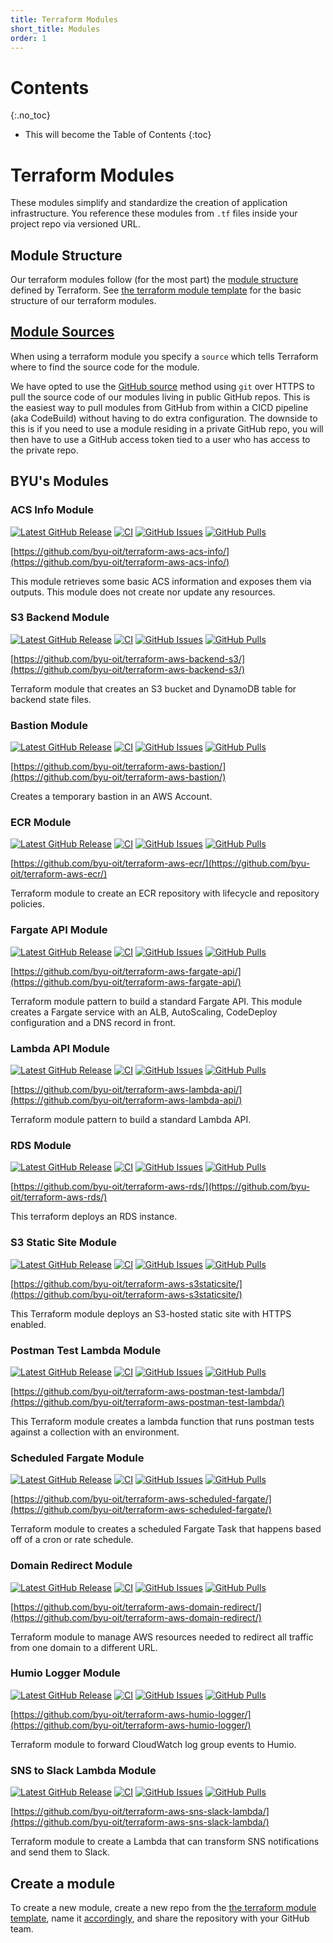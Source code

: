 ```yaml
---
title: Terraform Modules
short_title: Modules
order: 1
---
```


# Contents
{:.no_toc}

* This will become the Table of Contents
{:toc}

# Terraform Modules

These modules simplify and standardize the creation of application infrastructure. You reference these modules from 
`.tf` files inside your project repo via versioned URL.

## Module Structure

Our terraform modules follow (for the most part) the 
[module structure](https://www.terraform.io/docs/modules/index.html) defined by Terraform. See 
[the terraform module template](https://github.com/byu-oit/terraform-module-template) for the basic structure of our 
terraform modules.

## [Module Sources](https://www.terraform.io/docs/modules/sources.html)

When using a terraform module you specify a `source` which tells Terraform where to find the source code for the module.

We have opted to use the [GitHub source](https://www.terraform.io/docs/modules/sources.html#github) method using `git` 
over HTTPS to pull the source code of our modules living in public GitHub repos. This is the easiest way to pull modules
from GitHub from within a CICD pipeline (aka CodeBuild) without having to do extra configuration. The downside to this 
is if you need to use a module residing in a private GitHub repo, you will then have to use a GitHub access token tied
to a user who has access to the private repo. 

## BYU's Modules

### ACS Info Module

[![Latest GitHub Release](https://img.shields.io/github/v/release/byu-oit/terraform-aws-acs-info?sort=semver)](https://github.com/byu-oit/terraform-aws-acs-info/releases/)
[![CI](https://github.com/byu-oit/terraform-aws-acs-info/workflows/CI/badge.svg)](https://github.com/byu-oit/terraform-aws-acs-info/actions?query=workflow%3ACI)
[![GitHub Issues](https://img.shields.io/github/issues/byu-oit/terraform-aws-acs-info.svg)](https://github.com/byu-oit/terraform-aws-acs-info/issues/)
[![GitHub Pulls](https://img.shields.io/github/issues-pr/byu-oit/terraform-aws-acs-info.svg)](https://github.com/byu-oit/terraform-aws-acs-info/pulls/)

[https://github.com/byu-oit/terraform-aws-acs-info/](https://github.com/byu-oit/terraform-aws-acs-info/)

This module retrieves some basic ACS information and exposes them via outputs. This module does not create nor update 
any resources.

### S3 Backend Module

[![Latest GitHub Release](https://img.shields.io/github/v/release/byu-oit/terraform-aws-backend-s3?sort=semver)](https://github.com/byu-oit/terraform-aws-backend-s3/releases/)
[![CI](https://github.com/byu-oit/terraform-aws-backend-s3/workflows/CI/badge.svg)](https://github.com/byu-oit/terraform-aws-backend-s3/actions?query=workflow%3ACI)
[![GitHub Issues](https://img.shields.io/github/issues/byu-oit/terraform-aws-backend-s3.svg)](https://github.com/byu-oit/terraform-aws-backend-s3/issues/)
[![GitHub Pulls](https://img.shields.io/github/issues-pr/byu-oit/terraform-aws-backend-s3.svg)](https://github.com/byu-oit/terraform-aws-backend-s3/pulls/)

[https://github.com/byu-oit/terraform-aws-backend-s3/](https://github.com/byu-oit/terraform-aws-backend-s3/)

Terraform module that creates an S3 bucket and DynamoDB table for backend state files.

### Bastion Module

[![Latest GitHub Release](https://img.shields.io/github/v/release/byu-oit/terraform-aws-bastion?sort=semver)](https://github.com/byu-oit/terraform-aws-bastion/releases/)
[![CI](https://github.com/byu-oit/terraform-aws-bastion/workflows/CI/badge.svg)](https://github.com/byu-oit/terraform-aws-bastion/actions?query=workflow%3ACI)
[![GitHub Issues](https://img.shields.io/github/issues/byu-oit/terraform-aws-bastion.svg)](https://github.com/byu-oit/terraform-aws-bastion/issues/)
[![GitHub Pulls](https://img.shields.io/github/issues-pr/byu-oit/terraform-aws-bastion.svg)](https://github.com/byu-oit/terraform-aws-bastion/pulls/)

[https://github.com/byu-oit/terraform-aws-bastion/](https://github.com/byu-oit/terraform-aws-bastion/)

Creates a temporary bastion in an AWS Account.

### ECR Module

[![Latest GitHub Release](https://img.shields.io/github/v/release/byu-oit/terraform-aws-ecr?sort=semver)](https://github.com/byu-oit/terraform-aws-ecr/releases/)
[![CI](https://github.com/byu-oit/terraform-aws-ecr/workflows/CI/badge.svg)](https://github.com/byu-oit/terraform-aws-ecr/actions?query=workflow%3ACI)
[![GitHub Issues](https://img.shields.io/github/issues/byu-oit/terraform-aws-ecr.svg)](https://github.com/byu-oit/terraform-aws-ecr/issues/)
[![GitHub Pulls](https://img.shields.io/github/issues-pr/byu-oit/terraform-aws-ecr.svg)](https://github.com/byu-oit/terraform-aws-ecr/pulls/)

[https://github.com/byu-oit/terraform-aws-ecr/](https://github.com/byu-oit/terraform-aws-ecr/)

Terraform module to create an ECR repository with lifecycle and repository policies.

### Fargate API Module

[![Latest GitHub Release](https://img.shields.io/github/v/release/byu-oit/terraform-aws-fargate-api?sort=semver)](https://github.com/byu-oit/terraform-aws-fargate-api/releases/)
[![CI](https://github.com/byu-oit/terraform-aws-fargate-api/workflows/CI/badge.svg)](https://github.com/byu-oit/terraform-aws-fargate-api/actions?query=workflow%3ACI)
[![GitHub Issues](https://img.shields.io/github/issues/byu-oit/terraform-aws-fargate-api.svg)](https://github.com/byu-oit/terraform-aws-fargate-api/issues/)
[![GitHub Pulls](https://img.shields.io/github/issues-pr/byu-oit/terraform-aws-fargate-api.svg)](https://github.com/byu-oit/terraform-aws-fargate-api/pulls/)

[https://github.com/byu-oit/terraform-aws-fargate-api/](https://github.com/byu-oit/terraform-aws-fargate-api/)

Terraform module pattern to build a standard Fargate API. This module creates a Fargate service with an ALB, 
AutoScaling, CodeDeploy configuration and a DNS record in front.

### Lambda API Module

[![Latest GitHub Release](https://img.shields.io/github/v/release/byu-oit/terraform-aws-lambda-api?sort=semver)](https://github.com/byu-oit/terraform-aws-lambda-api/releases/)
[![CI](https://github.com/byu-oit/terraform-aws-lambda-api/workflows/CI/badge.svg)](https://github.com/byu-oit/terraform-aws-lambda-api/actions?query=workflow%3ACI)
[![GitHub Issues](https://img.shields.io/github/issues/byu-oit/terraform-aws-lambda-api.svg)](https://github.com/byu-oit/terraform-aws-lambda-api/issues/)
[![GitHub Pulls](https://img.shields.io/github/issues-pr/byu-oit/terraform-aws-lambda-api.svg)](https://github.com/byu-oit/terraform-aws-lambda-api/pulls/)

[https://github.com/byu-oit/terraform-aws-lambda-api/](https://github.com/byu-oit/terraform-aws-lambda-api/)

Terraform module pattern to build a standard Lambda API.

### RDS Module

[![Latest GitHub Release](https://img.shields.io/github/v/release/byu-oit/terraform-aws-rds?sort=semver)](https://github.com/byu-oit/terraform-aws-rds/releases/)
[![CI](https://github.com/byu-oit/terraform-aws-rds/workflows/CI/badge.svg)](https://github.com/byu-oit/terraform-aws-rds/actions?query=workflow%3ACI)
[![GitHub Issues](https://img.shields.io/github/issues/byu-oit/terraform-aws-rds.svg)](https://github.com/byu-oit/terraform-aws-rds/issues/)
[![GitHub Pulls](https://img.shields.io/github/issues-pr/byu-oit/terraform-aws-rds.svg)](https://github.com/byu-oit/terraform-aws-rds/pulls/)

[https://github.com/byu-oit/terraform-aws-rds/](https://github.com/byu-oit/terraform-aws-rds/)

This terraform deploys an RDS instance.

### S3 Static Site Module

[![Latest GitHub Release](https://img.shields.io/github/v/release/byu-oit/terraform-aws-s3staticsite?sort=semver)](https://github.com/byu-oit/terraform-aws-s3staticsite/releases/)
[![CI](https://github.com/byu-oit/terraform-aws-s3staticsite/workflows/CI/badge.svg)](https://github.com/byu-oit/terraform-aws-s3staticsite/actions?query=workflow%3ACI)
[![GitHub Issues](https://img.shields.io/github/issues/byu-oit/terraform-aws-s3staticsite.svg)](https://github.com/byu-oit/terraform-aws-s3staticsite/issues/)
[![GitHub Pulls](https://img.shields.io/github/issues-pr/byu-oit/terraform-aws-s3staticsite.svg)](https://github.com/byu-oit/terraform-aws-s3staticsite/pulls/)

[https://github.com/byu-oit/terraform-aws-s3staticsite/](https://github.com/byu-oit/terraform-aws-s3staticsite/)

This Terraform module deploys an S3-hosted static site with HTTPS enabled.

### Postman Test Lambda Module

[![Latest GitHub Release](https://img.shields.io/github/v/release/byu-oit/terraform-aws-postman-test-lambda?sort=semver)](https://github.com/byu-oit/terraform-aws-postman-test-lambda/releases/)
[![CI](https://github.com/byu-oit/terraform-aws-postman-test-lambda/workflows/CI/badge.svg)](https://github.com/byu-oit/terraform-aws-postman-test-lambda/actions?query=workflow%3ACI)
[![GitHub Issues](https://img.shields.io/github/issues/byu-oit/terraform-aws-postman-test-lambda.svg)](https://github.com/byu-oit/terraform-aws-postman-test-lambda/issues/)
[![GitHub Pulls](https://img.shields.io/github/issues-pr/byu-oit/terraform-aws-postman-test-lambda.svg)](https://github.com/byu-oit/terraform-aws-postman-test-lambda/pulls/)

[https://github.com/byu-oit/terraform-aws-postman-test-lambda/](https://github.com/byu-oit/terraform-aws-postman-test-lambda/)

This Terraform module creates a lambda function that runs postman tests against a collection with an environment.

### Scheduled Fargate Module

[![Latest GitHub Release](https://img.shields.io/github/v/release/byu-oit/terraform-aws-scheduled-fargate?sort=semver)](https://github.com/byu-oit/terraform-aws-scheduled-fargate/releases/)
[![CI](https://github.com/byu-oit/terraform-aws-scheduled-fargate/workflows/CI/badge.svg)](https://github.com/byu-oit/terraform-aws-scheduled-fargate/actions?query=workflow%3ACI)
[![GitHub Issues](https://img.shields.io/github/issues/byu-oit/terraform-aws-scheduled-fargate.svg)](https://github.com/byu-oit/terraform-aws-scheduled-fargate/issues/)
[![GitHub Pulls](https://img.shields.io/github/issues-pr/byu-oit/terraform-aws-scheduled-fargate.svg)](https://github.com/byu-oit/terraform-aws-scheduled-fargate/pulls/)

[https://github.com/byu-oit/terraform-aws-scheduled-fargate/](https://github.com/byu-oit/terraform-aws-scheduled-fargate/)

Terraform module to creates a scheduled Fargate Task that happens based off of a cron or rate schedule.

### Domain Redirect Module

[![Latest GitHub Release](https://img.shields.io/github/v/release/byu-oit/terraform-aws-domain-redirect?sort=semver)](https://github.com/byu-oit/terraform-aws-domain-redirect/releases/)
[![CI](https://github.com/byu-oit/terraform-aws-domain-redirect/workflows/CI/badge.svg)](https://github.com/byu-oit/terraform-aws-domain-redirect/actions?query=workflow%3ACI)
[![GitHub Issues](https://img.shields.io/github/issues/byu-oit/terraform-aws-domain-redirect.svg)](https://github.com/byu-oit/terraform-aws-domain-redirect/issues/)
[![GitHub Pulls](https://img.shields.io/github/issues-pr/byu-oit/terraform-aws-domain-redirect.svg)](https://github.com/byu-oit/terraform-aws-domain-redirect/pulls/)

[https://github.com/byu-oit/terraform-aws-domain-redirect/](https://github.com/byu-oit/terraform-aws-domain-redirect/)

Terraform module to manage AWS resources needed to redirect all traffic from one domain to a different URL.

### Humio Logger Module

[![Latest GitHub Release](https://img.shields.io/github/v/release/byu-oit/terraform-aws-humio-logger?sort=semver)](https://github.com/byu-oit/terraform-aws-humio-logger/releases/)
[![CI](https://github.com/byu-oit/terraform-aws-humio-logger/workflows/CI/badge.svg)](https://github.com/byu-oit/terraform-aws-humio-logger/actions?query=workflow%3ACI)
[![GitHub Issues](https://img.shields.io/github/issues/byu-oit/terraform-aws-humio-logger.svg)](https://github.com/byu-oit/terraform-aws-humio-logger/issues/)
[![GitHub Pulls](https://img.shields.io/github/issues-pr/byu-oit/terraform-aws-humio-logger.svg)](https://github.com/byu-oit/terraform-aws-humio-logger/pulls/)

[https://github.com/byu-oit/terraform-aws-humio-logger/](https://github.com/byu-oit/terraform-aws-humio-logger/)

Terraform module to forward CloudWatch log group events to Humio.

### SNS to Slack Lambda Module

[![Latest GitHub Release](https://img.shields.io/github/v/release/byu-oit/terraform-aws-sns-slack-lambda?sort=semver)](https://github.com/byu-oit/terraform-aws-sns-slack-lambda/releases/)
[![CI](https://github.com/byu-oit/terraform-aws-sns-slack-lambda/workflows/CI/badge.svg)](https://github.com/byu-oit/terraform-aws-sns-slack-lambda/actions?query=workflow%3ACI)
[![GitHub Issues](https://img.shields.io/github/issues/byu-oit/terraform-aws-sns-slack-lambda.svg)](https://github.com/byu-oit/terraform-aws-sns-slack-lambda/issues/)
[![GitHub Pulls](https://img.shields.io/github/issues-pr/byu-oit/terraform-aws-sns-slack-lambda.svg)](https://github.com/byu-oit/terraform-aws-sns-slack-lambda/pulls/)

[https://github.com/byu-oit/terraform-aws-sns-slack-lambda/](https://github.com/byu-oit/terraform-aws-sns-slack-lambda/)

Terraform module to create a Lambda that can transform SNS notifications and send them to Slack.

## Create a module

To create a new module, create a new repo from the 
[the terraform module template](https://github.com/byu-oit/terraform-module-template), name it 
[accordingly](#github-conventions), and share the repository with your GitHub team.
